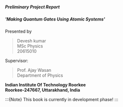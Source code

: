 ##### Preliminary Project Report
##### 'Making Quantum Gates Using Atomic Systems'
Presented by
>   Devesh kumar                  
    MSc Physics                        
    20615010             
    
Supervisor:
>    Prof. Ajay Wasan                    
     Department of Physics                 

**Indian Institute Of Technology Roorkee        
Roorkee-247667, Uttarakhand, India**


:::{Note}
This book is currently in development phase!
:::

